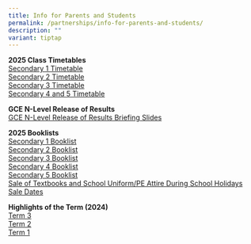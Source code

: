 ```yaml
---
title: Info for Parents and Students
permalink: /partnerships/info-for-parents-and-students/
description: ""
variant: tiptap
---
```

<p><strong>2025 Class Timetables</strong>
<br><a href="/files/SEC_1_CLASS.pdf" rel="noopener noreferrer nofollow" target="_blank">Secondary 1 Timetable</a>
<br><a href="/files/SEC_2_CLASS.pdf" rel="noopener nofollow" target="_blank">Secondary 2 Timetable</a>
<br><a href="/files/SEC_3_CLASS.pdf" rel="noopener nofollow" target="_blank">Secondary 3 Timetable</a>
<br><a href="/files/SEC_4_AND_5_CLASS.pdf" rel="noopener nofollow" target="_blank">Secondary 4 and 5 Timetable</a>
</p>
<p></p>
<p><strong>GCE N-Level Release of Results</strong>
<br><a href="/files/Briefing_Slides_for_Release_of_N_Level_Results.pdf" rel="noopener noreferrer nofollow" target="_blank">GCE N-Level Release of Results Briefing Slides</a>
</p>
<p></p>
<p><strong>2025 Booklists</strong>
<br><a href="/files/BDVSS__Sec_1_2025_Booklist.pdf" rel="noopener noreferrer nofollow" target="_blank">Secondary 1 Booklist</a>
<br><a href="/files/BVSS__Sec_2_2025_Booklist.pdf" rel="noopener noreferrer nofollow" target="_blank">Secondary 2 Booklist</a>
<br><a href="/files/BVSS__Sec_3_2025_Booklist.pdf" rel="noopener nofollow" target="_blank">Secondary 3 Booklist</a>
<br><a href="/files/BVSS__Sec_4_2025_Booklist.pdf" rel="noopener nofollow" target="_blank">Secondary 4 Booklist</a>
<br><a href="/files/BVSS__Sec_5_2025_Booklist.pdf" rel="noopener nofollow" target="_blank">Secondary 5 Booklist</a>
<br><a href="/files/Annex_A.pdf" rel="noopener nofollow" target="_blank">Sale of Textbooks and School Uniform/PE Attire During School Holidays</a>
<br><a href="/files/Sale_dates.pdf" rel="noopener nofollow" target="_blank">Sale Dates</a>
<br>
</p>
<p><strong>Highlights of the Term (2024)</strong>
<br><a href="/files/HighIights_of_Term_3_2024.pdf" rel="noopener noreferrer nofollow" target="_blank">Term 3</a>
<br><a href="/files/Term2_Highlights.pdf" rel="noopener noreferrer nofollow" target="_blank">Term 2</a>
<br><a href="/files/2024_Term_1_Parent_Letter_Annex.pdf" rel="noopener noreferrer nofollow" target="_blank">Term 1</a>
<br>
</p>
<p></p>